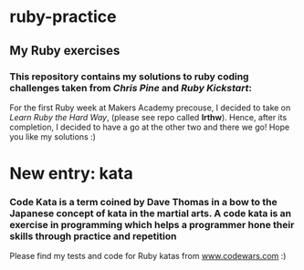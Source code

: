 # ruby-practice
## My Ruby exercises
### This repository contains my solutions to ruby coding challenges taken from *Chris Pine* and *Ruby Kickstart*:

For the first Ruby week at Makers Academy precouse, I decided to take on *Learn Ruby the Hard Way*, (please see repo called **lrthw**). Hence, after its completion, I decided to have a go at the other two and there we go! Hope you like my solutions :)

# New entry: kata
### Code Kata is a term coined by Dave Thomas in a bow to the Japanese concept of kata in the martial arts. A code kata is an exercise in programming which helps a programmer hone their skills through practice and repetition

Please find my tests and code for Ruby katas from www.codewars.com :)
